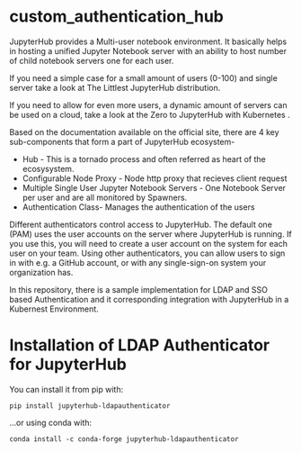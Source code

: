 # custom_authentication_hub
JupyterHub provides a Multi-user notebook environment. It basically helps in hosting a unified Jupyter Notebook server with an ability to host number of child notebook servers one for each user.

If you need a simple case for a small amount of users (0-100) and single server take a look at The Littlest JupyterHub distribution.

If you need to allow for even more users, a dynamic amount of servers can be used on a cloud, take a look at the Zero to JupyterHub with Kubernetes .

Based on the documentation available on the official site, there are 4 key sub-components that form a part of JupyterHub ecosystem-
* Hub - This is a tornado process and often referred as heart of the ecosysystem.
* Configurable Node Proxy - Node http proxy that recieves client request
* Multiple Single User Jupyter Notebook Servers - One Notebook Server per user and are all monitored by Spawners.
* Authentication Class- Manages the authentication of the users

Different authenticators control access to JupyterHub. The default one (PAM) uses the user accounts on the server where JupyterHub is running. If you use this, you will need to create a user account on the system for each user on your team. Using other authenticators, you can allow users to sign in with e.g. a GitHub account, or with any single-sign-on system your organization has.

In this repository, there is a sample implementation for LDAP and SSO based Authentication and it corresponding integration with JupyterHub in a Kubernest Environment.

# Installation of LDAP Authenticator for JupyterHub

You can install it from pip with:
```
pip install jupyterhub-ldapauthenticator
```

...or using conda with:
```
conda install -c conda-forge jupyterhub-ldapauthenticator
```
